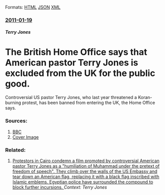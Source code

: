 
Formats: [HTML](/news/2011/01/19/the-british-home-office-says-that-american-pastor-terry-jones-is-excluded-from-the-uk-for-the-public-good.html)  [JSON](/news/2011/01/19/the-british-home-office-says-that-american-pastor-terry-jones-is-excluded-from-the-uk-for-the-public-good.json)  [XML](/news/2011/01/19/the-british-home-office-says-that-american-pastor-terry-jones-is-excluded-from-the-uk-for-the-public-good.xml)  

### [2011-01-19](/news/2011/01/19/index.md)

##### Terry Jones
# The British Home Office says that American pastor Terry Jones is excluded from the UK for the public good. 

Controversial US pastor Terry Jones, who last year threatened a Koran-burning protest, has been banned from entering the UK, the Home Office says.


### Sources:

1. [BBC](http://www.bbc.co.uk/news/uk-12231832)
1. [Cover Image](http://ichef-1.bbci.co.uk/news/1024/media/images/44536000/jpg/_44536487_breaking_splash_466x260.jpg)

### Related:

1. [Protestors in Cairo condemn a film promoted by controversial American pastor Terry Jones as a "humiliation of Muhammad under the pretext of freedom of speech". They climb over the walls of the US Embassy and tear down an American flag, replacing it with a black flag inscribed with Islamic emblems. Egyptian police have surrounded the compound to block further incursions. ](/news/2012/09/11/protestors-in-cairo-condemn-a-film-promoted-by-controversial-american-pastor-terry-jones-as-a-humiliation-of-muhammad-under-the-pretext-of.md) _Context: Terry Jones_
